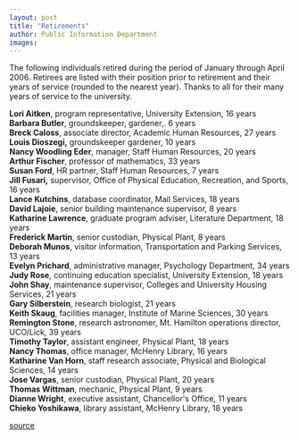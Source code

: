 ```yaml
---
layout: post
title: "Retirements"
author: Public Information Department
images:
---
```


The following individuals retired during the period of January through April 2006. Retirees are listed with their position prior to retirement and their years of service (rounded to the nearest year). Thanks to all for their many years of service to the university.

**Lori Aitken**, program representative, University Extension, 16 years  
**Barbara Butler**, groundskeeper, gardener,. 6 years   
**Breck Caloss**, associate director, Academic Human Resources, 27 years   
**Louis Dioszegi,** groundskeeper gardener, 10 years  
**Nancy Woodling Eder**, manager, Staff Human Resources, 20 years   
**Arthur Fischer**, professor of mathematics, 33 years   
**Susan Ford**, HR partner, Staff Human Resources, 7 years  
**Jill Fusari,** supervisor, Office of Physical Education, Recreation, and Sports, 16 years   
**Lance Kutchins**, database coordinator, Mail Services, 18 years  
**David Lajoie**, senior building maintenance supervisor, 8 years  
**Katharine Lawrence**, graduate program adviser, Literature Department, 18 years   
**Frederick Martin**, senior custodian, Physical Plant, 8 years   
**Deborah Munos**, visitor information, Transportation and Parking Services, 13 years  
**Evelyn Prichard**, administrative manager, Psychology Department, 34 years   
**Judy Rose**, continuing education specialist, University Extension, 18 years  
**John Shay**, maintenance supervisor, Colleges and University Housing Services, 21 years   
**Gary Silberstein**, research biologist, 21 years  
**Keith Skaug**, facilities manager, Institute of Marine Sciences, 30 years  
**Remington Stone**, research astronomer, Mt. Hamilton operations director, UCO/Lick, 39 years  
**Timothy Taylor**, assistant engineer, Physical Plant, 18 years   
**Nancy Thomas**, office manager, McHenry Library, 16 years   
**Katharine Van Horn**, staff research associate, Physical and Biological Sciences, 14 years  
**Jose Vargas**, senior custodian, Physical Plant, 20 years   
**Thomas Wittman**, mechanic, Physical Plant, 9 years   
**Dianne Wright**, executive assistant, Chancellor's Office, 11 years   
**Chieko Yoshikawa**, library assistant, McHenry Library, 18 years   
  

[source](http://www1.ucsc.edu/currents/05-06/05-22/retirements.asp "Permalink to retirements")
